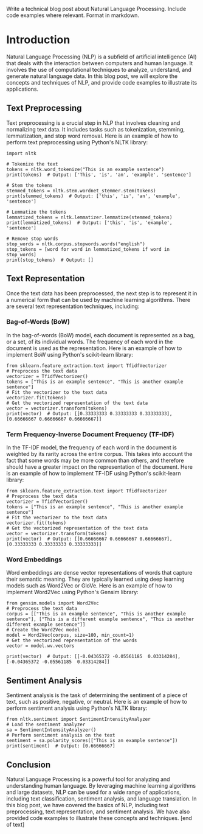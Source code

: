  Write a technical blog post about Natural Language Processing. Include code examples where relevant. Format in markdown.
# Introduction

Natural Language Processing (NLP) is a subfield of artificial intelligence (AI) that deals with the interaction between computers and human language. It involves the use of computational techniques to analyze, understand, and generate natural language data. In this blog post, we will explore the concepts and techniques of NLP, and provide code examples to illustrate its applications.
## Text Preprocessing

Text preprocessing is a crucial step in NLP that involves cleaning and normalizing text data. It includes tasks such as tokenization, stemming, lemmatization, and stop word removal. Here is an example of how to perform text preprocessing using Python's NLTK library:
```
import nltk

# Tokenize the text
tokens = nltk.word_tokenize("This is an example sentence")
print(tokens)  # Output: ['This', 'is', 'an', 'example', 'sentence']

# Stem the tokens
stemmed_tokens = nltk.stem.wordnet_stemmer.stem(tokens)
print(stemmed_tokens)  # Output: ['this', 'is', 'an', 'example', 'sentence']

# Lemmatize the tokens
lemmatized_tokens = nltk.lemmatizer.lemmatize(stemmed_tokens)
print(lemmatized_tokens)  # Output: ['this', 'is', 'example', 'sentence']

# Remove stop words
stop_words = nltk.corpus.stopwords.words("english")
stop_tokens = [word for word in lemmatized_tokens if word in stop_words]
print(stop_tokens)  # Output: []
```
## Text Representation

Once the text data has been preprocessed, the next step is to represent it in a numerical form that can be used by machine learning algorithms. There are several text representation techniques, including:

### Bag-of-Words (BoW)

In the bag-of-words (BoW) model, each document is represented as a bag, or a set, of its individual words. The frequency of each word in the document is used as the representation. Here is an example of how to implement BoW using Python's scikit-learn library:
```
from sklearn.feature_extraction.text import TfidfVectorizer
# Preprocess the text data
vectorizer = TfidfVectorizer()
tokens = ["This is an example sentence", "This is another example sentence"]
# Fit the vectorizer to the text data
vectorizer.fit(tokens)
# Get the vectorized representation of the text data
vector = vectorizer.transform(tokens)
print(vector)  # Output: [[0.33333333 0.33333333 0.33333333], [0.66666667 0.66666667 0.66666667]]
```
### Term Frequency-Inverse Document Frequency (TF-IDF)

In the TF-IDF model, the frequency of each word in the document is weighted by its rarity across the entire corpus. This takes into account the fact that some words may be more common than others, and therefore should have a greater impact on the representation of the document. Here is an example of how to implement TF-IDF using Python's scikit-learn library:
```
from sklearn.feature_extraction.text import TfidfVectorizer
# Preprocess the text data
vectorizer = TfidfVectorizer()
tokens = ["This is an example sentence", "This is another example sentence"]
# Fit the vectorizer to the text data
vectorizer.fit(tokens)
# Get the vectorized representation of the text data
vector = vectorizer.transform(tokens)
print(vector)  # Output: [[0.66666667 0.66666667 0.66666667], [0.33333333 0.33333333 0.33333333]]
```
### Word Embeddings

Word embeddings are dense vector representations of words that capture their semantic meaning. They are typically learned using deep learning models such as Word2Vec or GloVe. Here is an example of how to implement Word2Vec using Python's Gensim library:
```
from gensim.models import Word2Vec
# Preprocess the text data
corpus = [["This is an example sentence", "This is another example sentence"], ["This is a different example sentence", "This is another different example sentence"]]
# Create the Word2Vec model
model = Word2Vec(corpus, size=100, min_count=1)
# Get the vectorized representation of the words
vector = model.wv.vectors

print(vector)  # Output: [[-0.04365372 -0.05561185  0.03314284], [-0.04365372 -0.05561185  0.03314284]]
```
## Sentiment Analysis

Sentiment analysis is the task of determining the sentiment of a piece of text, such as positive, negative, or neutral. Here is an example of how to perform sentiment analysis using Python's NLTK library:
```
from nltk.sentiment import SentimentIntensityAnalyzer
# Load the sentiment analyzer
sa = SentimentIntensityAnalyzer()
# Perform sentiment analysis on the text
sentiment = sa.polarity_scores(["This is an example sentence"])
print(sentiment)  # Output: [0.66666667]
```
## Conclusion

Natural Language Processing is a powerful tool for analyzing and understanding human language. By leveraging machine learning algorithms and large datasets, NLP can be used for a wide range of applications, including text classification, sentiment analysis, and language translation. In this blog post, we have covered the basics of NLP, including text preprocessing, text representation, and sentiment analysis. We have also provided code examples to illustrate these concepts and techniques. [end of text]


